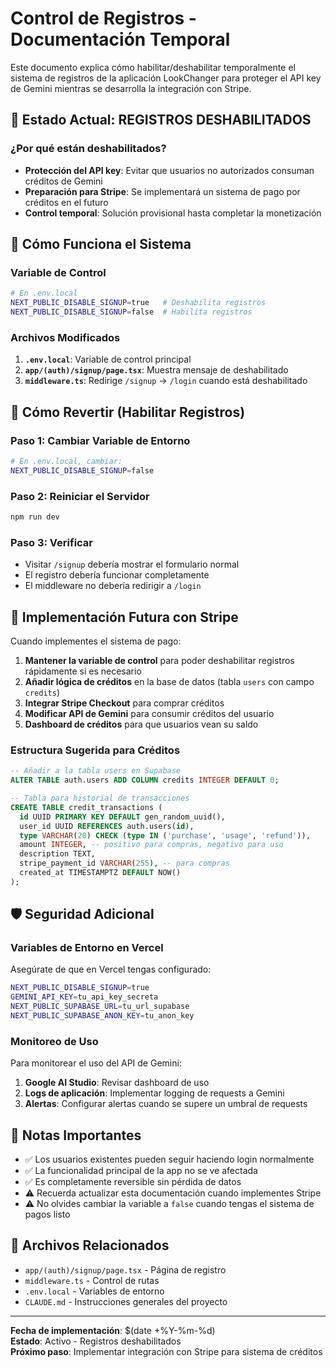 # Control de Registros - Documentación Temporal

Este documento explica cómo habilitar/deshabilitar temporalmente el sistema de registros de la aplicación LookChanger para proteger el API key de Gemini mientras se desarrolla la integración con Stripe.

## 🚫 Estado Actual: REGISTROS DESHABILITADOS

### ¿Por qué están deshabilitados?

- **Protección del API key**: Evitar que usuarios no autorizados consuman créditos de Gemini
- **Preparación para Stripe**: Se implementará un sistema de pago por créditos en el futuro
- **Control temporal**: Solución provisional hasta completar la monetización

## 🔧 Cómo Funciona el Sistema

### Variable de Control

```bash
# En .env.local
NEXT_PUBLIC_DISABLE_SIGNUP=true   # Deshabilita registros
NEXT_PUBLIC_DISABLE_SIGNUP=false  # Habilita registros
```

### Archivos Modificados

1. **`.env.local`**: Variable de control principal
2. **`app/(auth)/signup/page.tsx`**: Muestra mensaje de deshabilitado
3. **`middleware.ts`**: Redirige `/signup` → `/login` cuando está deshabilitado

## 🔄 Cómo Revertir (Habilitar Registros)

### Paso 1: Cambiar Variable de Entorno

```bash
# En .env.local, cambiar:
NEXT_PUBLIC_DISABLE_SIGNUP=false
```

### Paso 2: Reiniciar el Servidor

```bash
npm run dev
```

### Paso 3: Verificar

- Visitar `/signup` debería mostrar el formulario normal
- El registro debería funcionar completamente
- El middleware no debería redirigir a `/login`

## 🎯 Implementación Futura con Stripe

Cuando implementes el sistema de pago:

1. **Mantener la variable de control** para poder deshabilitar registros rápidamente si es necesario
2. **Añadir lógica de créditos** en la base de datos (tabla `users` con campo `credits`)
3. **Integrar Stripe Checkout** para comprar créditos
4. **Modificar API de Gemini** para consumir créditos del usuario
5. **Dashboard de créditos** para que usuarios vean su saldo

### Estructura Sugerida para Créditos

```sql
-- Añadir a la tabla users en Supabase
ALTER TABLE auth.users ADD COLUMN credits INTEGER DEFAULT 0;

-- Tabla para historial de transacciones
CREATE TABLE credit_transactions (
  id UUID PRIMARY KEY DEFAULT gen_random_uuid(),
  user_id UUID REFERENCES auth.users(id),
  type VARCHAR(20) CHECK (type IN ('purchase', 'usage', 'refund')),
  amount INTEGER, -- positivo para compras, negativo para uso
  description TEXT,
  stripe_payment_id VARCHAR(255), -- para compras
  created_at TIMESTAMPTZ DEFAULT NOW()
);
```

## 🛡️ Seguridad Adicional

### Variables de Entorno en Vercel

Asegúrate de que en Vercel tengas configurado:

```bash
NEXT_PUBLIC_DISABLE_SIGNUP=true
GEMINI_API_KEY=tu_api_key_secreta
NEXT_PUBLIC_SUPABASE_URL=tu_url_supabase
NEXT_PUBLIC_SUPABASE_ANON_KEY=tu_anon_key
```

### Monitoreo de Uso

Para monitorear el uso del API de Gemini:

1. **Google AI Studio**: Revisar dashboard de uso
2. **Logs de aplicación**: Implementar logging de requests a Gemini
3. **Alertas**: Configurar alertas cuando se supere un umbral de requests

## 📝 Notas Importantes

- ✅ Los usuarios existentes pueden seguir haciendo login normalmente
- ✅ La funcionalidad principal de la app no se ve afectada
- ✅ Es completamente reversible sin pérdida de datos
- ⚠️ Recuerda actualizar esta documentación cuando implementes Stripe
- ⚠️ No olvides cambiar la variable a `false` cuando tengas el sistema de pagos listo

## 🔗 Archivos Relacionados

- `app/(auth)/signup/page.tsx` - Página de registro
- `middleware.ts` - Control de rutas
- `.env.local` - Variables de entorno
- `CLAUDE.md` - Instrucciones generales del proyecto

---

**Fecha de implementación**: $(date +%Y-%m-%d)  
**Estado**: Activo - Registros deshabilitados  
**Próximo paso**: Implementar integración con Stripe para sistema de créditos